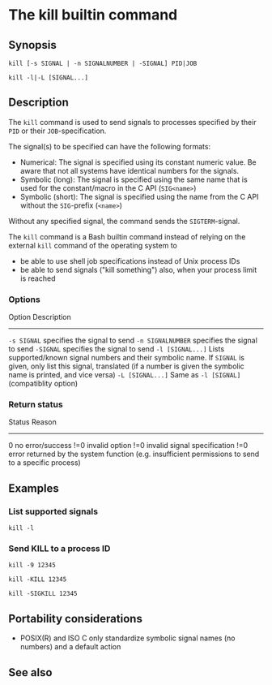 # The kill builtin command

## Synopsis

    kill [-s SIGNAL | -n SIGNALNUMBER | -SIGNAL] PID|JOB

    kill -l|-L [SIGNAL...]

## Description

The `kill` command is used to send signals to processes specified by
their `PID` or their `JOB`-specification.

The signal(s) to be specified can have the following formats:

-   Numerical: The signal is specified using its constant numeric value.
    Be aware that not all systems have identical numbers for the
    signals.
-   Symbolic (long): The signal is specified using the same name that is
    used for the constant/macro in the C API (`SIG<name>`)
-   Symbolic (short): The signal is specified using the name from the C
    API without the `SIG`-prefix (`<name>`)

Without any specified signal, the command sends the `SIGTERM`-signal.

The `kill` command is a Bash builtin command instead of relying on the
external `kill` command of the operating system to

-   be able to use shell job specifications instead of Unix process IDs
-   be able to send signals (\"kill something\") also, when your process
    limit is reached

### Options

  Option              Description
  ------------------- -------------------------------------------------------------------------------------------------------------------------------------------------------------------------------------------
  `-s SIGNAL`         specifies the signal to send
  `-n SIGNALNUMBER`   specifies the signal to send
  `-SIGNAL`           specifies the signal to send
  `-l [SIGNAL...]`    Lists supported/known signal numbers and their symbolic name. If `SIGNAL` is given, only list this signal, translated (if a number is given the symbolic name is printed, and vice versa)
  `-L [SIGNAL...]`    Same as `-l [SIGNAL]` (compatiblity option)

### Return status

  Status   Reason
  -------- -----------------------------------------------------------------------------------------------------
  0        no error/success
  !=0      invalid option
  !=0      invalid signal specification
  !=0      error returned by the system function (e.g. insufficient permissions to send to a specific process)

## Examples

### List supported signals

    kill -l

### Send KILL to a process ID

    kill -9 12345

    kill -KILL 12345

    kill -SIGKILL 12345

## Portability considerations

-   POSIX(R) and ISO C only standardize symbolic signal names (no
    numbers) and a default action

## See also
